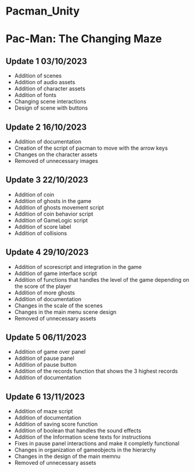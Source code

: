 # Pacman_Unity
# Pac-Man: The Changing Maze
## Update 1 03/10/2023
- Addition of scenes
- Addition of audio assets
- Addition of character assets
- Addition of fonts
- Changing scene interactions
- Design of scene with buttons
## Update 2 16/10/2023
- Addition of documentation
- Creation of the script of pacman to move with the arrow keys
- Changes on the character assets
- Removed of unnecessary images
## Update 3 22/10/2023
- Addition of coin 
- Addition of ghosts in the game 
- Addition of ghosts movement script
- Addition of coin behavior script
- Addition of GameLogic script
- Addition of score label
- Addition of collisions
## Update 4 29/10/2023
- Addition of scorescript and integration in the game 
- Addition of game interface script
- Addition of functions that handles the level of the game depending on the score of the player
- Addition of more ghosts
- Addition of documentation
- Changes in the scale of the scenes
- Changes in the main menu scene design
- Removed of unnecessary assets
## Update 5 06/11/2023
- Addition of game over panel
- Addition of pause panel
- Addition of pause button
- Addition of the records function that shows the 3 highest records
- Addition of documentation
## Update 6 13/11/2023
- Addition of maze script
- Addition of documentation
- Addition of saving score function
- Addition of boolean that handles the sound effects
- Addition of the Information scene texts for instructions 
- Fixes in pause panel interactions and make it completly functional
- Changes in organization of gameobjects in the hierarchy
- Changes in the design of the main memnu
- Removed of unnecessary assets 
